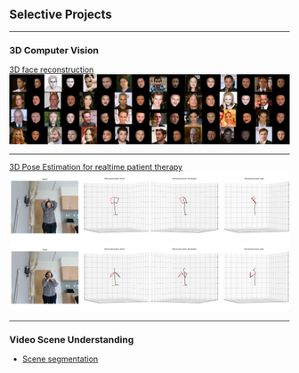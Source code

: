 ## Selective Projects

---

### 3D Computer Vision 

[3D face reconstruction](/pdf/3D-face.pdf)
<img src="images/face-recon.png?raw=true"/>

---
[3D Pose Estimation for realtime patient therapy](/pose)
<img src="images/3D-pose.png?raw=true"/><img src="images/3D-pose2.png?raw=true"/>

---


### Video Scene Understanding

- [Scene segmentation](http://example.com/)
